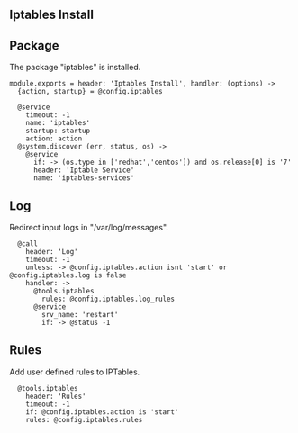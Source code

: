 
## Iptables Install

## Package

The package "iptables" is installed.

    module.exports = header: 'Iptables Install', handler: (options) ->
      {action, startup} = @config.iptables
      
      @service
        timeout: -1
        name: 'iptables'
        startup: startup
        action: action
      @system.discover (err, status, os) ->
        @service
          if: -> (os.type in ['redhat','centos']) and os.release[0] is '7'
          header: 'Iptable Service'
          name: 'iptables-services'

## Log

Redirect input logs in "/var/log/messages".

      @call
        header: 'Log'
        timeout: -1
        unless: -> @config.iptables.action isnt 'start' or @config.iptables.log is false
        handler: ->
          @tools.iptables
            rules: @config.iptables.log_rules
          @service
            srv_name: 'restart'
            if: -> @status -1

## Rules

Add user defined rules to IPTables.

      @tools.iptables
        header: 'Rules'
        timeout: -1
        if: @config.iptables.action is 'start'
        rules: @config.iptables.rules
